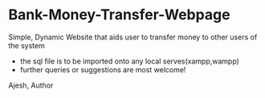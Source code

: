 # Bank-Money-Transfer-Webpage
Simple, Dynamic Website that aids user to transfer money to other users of the system


- the sql file is to be imported onto any local serves(xampp,wampp)
- further queries or suggestions are most welcome!

Ajesh,
Author
